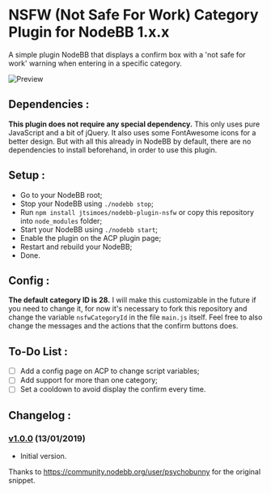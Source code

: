 # NSFW (Not Safe For Work) Category Plugin for NodeBB 1.x.x

A simple plugin NodeBB that displays a confirm box with a 'not safe for work' warning when entering in a specific category.

![Preview](https://i.imgur.com/jDxUPgh.png)

## Dependencies :

**This plugin does not require any special dependency.** This only uses pure JavaScript and a bit of jQuery. It also uses some FontAwesome icons for a better design.
But with all this already in NodeBB by default, there are no dependencies to install beforehand, in order to use this plugin.

## Setup :

* Go to your NodeBB root;
* Stop your NodeBB using `./nodebb stop`;
* Run `npm install jtsimoes/nodebb-plugin-nsfw` or copy this repository into `node_modules` folder;
* Start your NodeBB using `./nodebb start`;
* Enable the plugin on the ACP plugin page;
* Restart and rebuild your NodeBB;
* Done.

## Config :

**The default category ID is 28.** I will make this customizable in the future if you need to change it, for now it's necessary to fork this repository and change the variable `nsfwCategoryId` in the file `main.js` itself. Feel free to also change the messages and the actions that the confirm buttons does.

## To-Do List :

-  [ ]  Add a config page on ACP to change script variables;
-  [ ]  Add support for more than one category;
-  [ ]  Set a cooldown to avoid display the confirm every time.

## Changelog :

### [v1.0.0](https://github.com/jtsimoes/nodebb-plugin-nsfw/releases/tag/v1.0.0) (13/01/2019)
* Initial version.

Thanks to https://community.nodebb.org/user/psychobunny for the original snippet.
